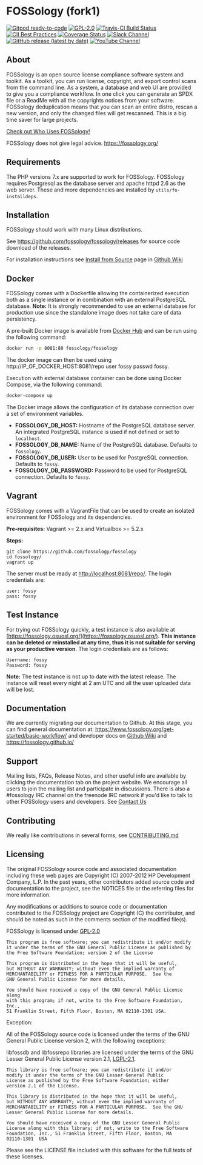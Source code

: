 # FOSSology (fork1)

[![Gitpod ready-to-code](https://img.shields.io/badge/Gitpod-ready--to--code-blue?logo=gitpod)](https://gitpod.io/#https://github.com/fossology/fossology)
[![GPL-2.0](https://img.shields.io/github/license/fossology/fossology)](LICENSE)
[![Travis-CI Build Status](https://travis-ci.org/fossology/fossology.svg?branch=master)](https://travis-ci.org/fossology/fossology)
[![CII Best Practices](https://bestpractices.coreinfrastructure.org/projects/2395/badge)](https://bestpractices.coreinfrastructure.org/projects/2395)
[![Coverage Status](https://coveralls.io/repos/github/fossology/fossology/badge.svg?branch=master)](https://coveralls.io/github/fossology/fossology?branch=master)
[![Slack Channel](https://img.shields.io/badge/slack-fossology-blue.svg?longCache=true&logo=slack)](https://join.slack.com/t/fossology/shared_invite/enQtNzI0OTEzMTk0MjYzLTYyZWQxNDc0N2JiZGU2YmI3YmI1NjE4NDVjOGYxMTVjNGY3Y2MzZmM1OGZmMWI5NTRjMzJlNjExZGU2N2I5NGY)
[![GitHub release (latest by date)](https://img.shields.io/github/v/release/fossology/fossology)](https://github.com/fossology/fossology/releases/latest)
[![YouTube Channel](https://img.shields.io/badge/youtube-FOSSology-red.svg?&logo=youtube&link=https://www.youtube.com/channel/UCZGPJnQZVnEPQWxOuNamLpw)](https://www.youtube.com/channel/UCZGPJnQZVnEPQWxOuNamLpw)

## About

FOSSology is an open source license compliance software system and toolkit. As a toolkit, you can run license, copyright, and export control scans from the command line. As a system, a database and web UI are provided to give you a compliance workflow. In one click you can generate an SPDX file or a ReadMe with all the copyrights notices from your software. FOSSology deduplication means that you can scan an entire distro, rescan a new version, and only the changed files will get rescanned. This is a big time saver for large projects.

[Check out Who Uses FOSSology!](https://www.fossology.org)

FOSSology does not give legal advice.
https://fossology.org/

## Requirements

The PHP versions 7.x are supported to work for FOSSology. FOSSology requires Postgresql as the database server and apache httpd 2.6 as the web server. These and more dependencies are installed by `utils/fo-installdeps`.

## Installation

FOSSology should work with many Linux distributions.

See https://github.com/fossology/fossology/releases for source code download of the releases.

For installation instructions see [Install from Source](https://github.com/fossology/fossology/wiki/Install-from-Source)
page in [Github Wiki](https://github.com/fossology/fossology/wiki)

## Docker

FOSSology comes with a Dockerfile allowing the containerized execution
both as a single instance or in combination with an external PostgreSQL database.
**Note:** It is strongly recommended to use an external database for production
use since the standalone image does not take care of data persistency.

A pre-built Docker image is available from [Docker Hub](https://hub.docker.com/r/fossology/fossology/) and can be run using the following command:
``` sh
docker run -p 8081:80 fossology/fossology
```

The docker image can then be used using http://IP_OF_DOCKER_HOST:8081/repo user fossy passwd fossy.

Execution with external database container can be done using Docker Compose, via the following command:
``` sh
docker-compose up
```

The Docker image allows the configuration of its database connection over a set of environment variables.

- **FOSSOLOGY_DB_HOST:** Hostname of the PostgreSQL database server.
  An integrated PostgreSQL instance is used if not defined or set to `localhost`.
- **FOSSOLOGY_DB_NAME:** Name of the PostgreSQL database. Defaults to `fossology`.
- **FOSSOLOGY_DB_USER:** User to be used for PostgreSQL connection. Defaults to `fossy`.
- **FOSSOLOGY_DB_PASSWORD:** Password to be used for PostgreSQL connection. Defaults to `fossy`.

## Vagrant

FOSSology comes with a VagrantFile that can be used to create an isolated environment for FOSSology and its dependencies.

**Pre-requisites:**  Vagrant >= 2.x and Virtualbox >= 5.2.x

**Steps:**

```
git clone https://github.com/fossology/fossology
cd fossology/
vagrant up
```

The server must be ready at [http://localhost:8081/repo/](http://localhost:8081/repo/). The login credentials are:

```
user: fossy
pass: fossy
```

## Test Instance

For trying out FOSSology quickly, a test instance is also available at [https://fossology.osuosl.org/](https://fossology.osuosl.org/). **This instance can be deleted or reinstalled at any time, thus it is not suitable for serving as your productive version**. The login credentials are as follows:

```
Username: fossy
Password: fossy
```

**Note:** The test instance is not up to date with the latest release. The instance will reset every night at 2 am UTC and all the user uploaded data will be lost.

## Documentation

We are currently migrating our documentation to Github. At this stage, you can find general documentation at:
https://www.fossology.org/get-started/basic-workflow/
and developer docs on [Github Wiki](https://github.com/fossology/fossology/wiki) and https://fossology.github.io/

## Support

Mailing lists, FAQs, Release Notes, and other useful info are available
by clicking the documentation tab on the project website. We encourage
all users to join the mailing list and participate in discussions.
There is also a #fossology IRC channel on the freenode IRC network if
you'd like to talk to other FOSSology users and developers.
See [Contact Us](https://www.fossology.org/about/contact/)

## Contributing

We really like contributions in several forms, see [CONTRIBUTING.md](CONTRIBUTING.md)

## Licensing

The original FOSSology source code and associated documentation
including these web pages are Copyright (C) 2007-2012 HP Development
Company, L.P. In the past years, other contributors added source code
and documentation to the project, see the NOTICES file or the referring
files for more information.

Any modifications or additions to source code or documentation
contributed to the FOSSology project are Copyright (C) the contributor,
and should be noted as such in the comments section of the modified file(s).

FOSSology is licensed under [GPL-2.0](https://tldrlegal.com/license/gnu-general-public-license-v2)

    This program is free software; you can redistribute it and/or modify
    it under the terms of the GNU General Public License as published by
    the Free Software Foundation; version 2 of the License

    This program is distributed in the hope that it will be useful,
    but WITHOUT ANY WARRANTY; without even the implied warranty of
    MERCHANTABILITY or FITNESS FOR A PARTICULAR PURPOSE.  See the
    GNU General Public License for more details.

    You should have received a copy of the GNU General Public License along
    with this program; if not, write to the Free Software Foundation, Inc.,
    51 Franklin Street, Fifth Floor, Boston, MA 02110-1301 USA.

Exception:

All of the FOSSology source code is licensed under the terms of the GNU
General Public License version 2, with the following exceptions:

libfossdb and libfossrepo libraries are licensed under the terms of
the GNU Lesser General Public License version 2.1, [LGPL-2.1](https://tldrlegal.com/license/gnu-lesser-general-public-license-v2.1-(lgpl-2.1)).

    This library is free software; you can redistribute it and/or
    modify it under the terms of the GNU Lesser General Public
    License as published by the Free Software Foundation; either
    version 2.1 of the License.

    This library is distributed in the hope that it will be useful,
    but WITHOUT ANY WARRANTY; without even the implied warranty of
    MERCHANTABILITY or FITNESS FOR A PARTICULAR PURPOSE.  See the GNU
    Lesser General Public License for more details.

    You should have received a copy of the GNU Lesser General Public
    License along with this library; if not, write to the Free Software
    Foundation, Inc., 51 Franklin Street, Fifth Floor, Boston, MA
    02110-1301  USA

Please see the LICENSE file included with this software for the full texts of
these licenses.
